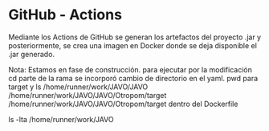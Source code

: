 # GitHub - Actions

Mediante los Actions de GitHub se generan los artefactos del proyecto .jar y posteriormente, se crea una imagen en Docker donde se deja disponible el .jar generado.


Nota:
Estamos en fase de construcción.
para ejecutar por la modificación cd parte de la rama
se incorporó cambio de directorio en el yaml. 
pwd para target y ls 
/home/runner/work/JAVO/JAVO  
/home/runner/work/JAVO/JAVO/Otropom/target
/home/runner/work/JAVO/JAVO/Otropom/target dentro del Dockerfile  

ls -lta /home/runner/work/JAVO

